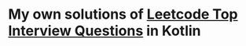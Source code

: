 # My own solutions of [Leetcode Top Interview Questions](https://leetcode.com/explore/interview/card/top-interview-questions-easy/) in Kotlin
